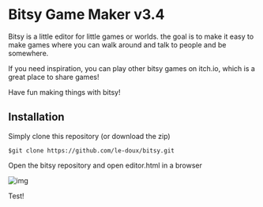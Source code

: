 Bitsy Game Maker v3.4
================

Bitsy is a little editor for little games or worlds.
the goal is to make it easy to make games where you
can walk around and talk to people and be somewhere.

If you need inspiration, you can play other bitsy games
on itch.io, which is a great place to share games!

Have fun making things with bitsy!

Installation
------------
Simply clone this repository (or download the zip)
```
$git clone https://github.com/le-doux/bitsy.git
```

Open the bitsy repository and open editor.html in a browser

![img](http://i.imgur.com/PCIkvUi.png)

Test!
